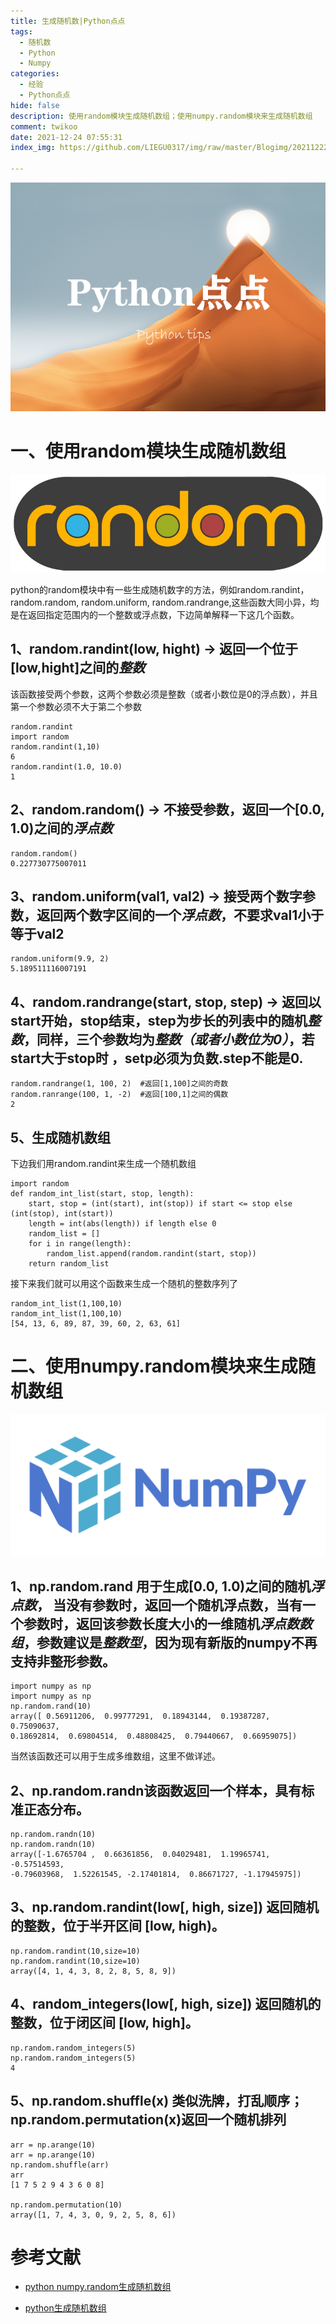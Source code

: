 ```yaml
---
title: 生成随机数|Python点点
tags:
  - 随机数
  - Python
  - Numpy
categories:
  - 经验
  - Python点点
hide: false
description: 使用random模块生成随机数组；使用numpy.random模块来生成随机数组
comment: twikoo
date: 2021-12-24 07:55:31
index_img: https://github.com/LIEGU0317/img/raw/master/Blogimg/202112222052316.png 

---
```


<img src="https://github.com/LIEGU0317/img/raw/master/Blogimg/202112222052316.png"  />



# **一、使用random模块生成随机数组**

<img src="https://github.com/LIEGU0317/img/raw/master/Blogimg/202112242105953.jpeg" alt="python 生成随机数模块random 常用方法总结" style="zoom:80%;" />

python的random模块中有一些生成随机数字的方法，例如random.randint， random.random, random.uniform, random.randrange,这些函数大同小异，均是在返回指定范围内的一个整数或浮点数，下边简单解释一下这几个函数。

## 1、random.randint(low, hight) -> 返回一个位于[low,hight]之间的*整数*
该函数接受两个参数，这两个参数必须是整数（或者小数位是0的浮点数），并且第一个参数必须不大于第二个参数

```
random.randint
import random
random.randint(1,10)
6
random.randint(1.0, 10.0)
1
```

##  2、random.random() -> 不接受参数，返回一个[0.0, 1.0)之间的*浮点数*
```
random.random()
0.227730775007011
```
## 3、random.uniform(val1, val2) -> 接受两个数字参数，返回两个数字区间的一个*浮点数*，不要求val1小于等于val2
```random.uniform(1,5.0)
random.uniform(9.9, 2)
5.189511116007191
```
## 4、random.randrange(start, stop, step) -> 返回以start开始，stop结束，step为步长的列表中的随机*整数*，同样，三个参数均为*整数（或者小数位为0）*，若start大于stop时 ，setp必须为负数.step不能是0.
```
random.randrange(1, 100, 2)  #返回[1,100]之间的奇数
random.ranrange(100, 1, -2)  #返回[100,1]之间的偶数
2
```

## 5、生成随机数组
下边我们用random.randint来生成一个随机数组

```
import random
def random_int_list(start, stop, length):
    start, stop = (int(start), int(stop)) if start <= stop else (int(stop), int(start))
    length = int(abs(length)) if length else 0
    random_list = []
    for i in range(length):
        random_list.append(random.randint(start, stop))
    return random_list
```

接下来我们就可以用这个函数来生成一个随机的整数序列了

```
random_int_list(1,100,10)
random_int_list(1,100,10)
[54, 13, 6, 89, 87, 39, 60, 2, 63, 61]
```

# **二、使用numpy.random模块来生成随机数组**

![NumPy_logo_2020](https://github.com/LIEGU0317/img/raw/master/Blogimg/202112242135274.svg)

## 1、np.random.rand 用于生成[0.0, 1.0)之间的随机*浮点数*， 当没有参数时，返回一个随机浮点数，当有一个参数时，返回该参数长度大小的一维随机*浮点数数组*，参数建议是*整数型*，因为现有新版的numpy不再支持非整形参数。
```
import numpy as np
import numpy as np
np.random.rand(10)
array([ 0.56911206,  0.99777291,  0.18943144,  0.19387287,  0.75090637,
0.18692814,  0.69804514,  0.48808425,  0.79440667,  0.66959075])
```
当然该函数还可以用于生成多维数组，这里不做详述。


## 2、np.random.randn该函数返回一个样本，具有标准正态分布。
```
np.random.randn(10)
np.random.randn(10)
array([-1.6765704 ,  0.66361856,  0.04029481,  1.19965741, -0.57514593,
-0.79603968,  1.52261545, -2.17401814,  0.86671727, -1.17945975])
```

## 3、np.random.randint(low[, high, size]) 返回随机的整数，位于半开区间 [low, high)。
```
np.random.randint(10,size=10)
np.random.randint(10,size=10)
array([4, 1, 4, 3, 8, 2, 8, 5, 8, 9])
```

## 4、random_integers(low[, high, size]) 返回随机的整数，位于闭区间 [low, high]。
```
np.random.random_integers(5)
np.random.random_integers(5)
4
```

## 5、np.random.shuffle(x) 类似洗牌，打乱顺序；np.random.permutation(x)返回一个随机排列
```
arr = np.arange(10)
arr = np.arange(10)
np.random.shuffle(arr)
arr
[1 7 5 2 9 4 3 6 0 8]

np.random.permutation(10)
array([1, 7, 4, 3, 0, 9, 2, 5, 8, 6])
```



# 参考文献

- [python numpy.random生成随机数组](https://blog.csdn.net/Scarlett_ma/article/details/79173632)

+ [python生成随机数组](https://blog.csdn.net/healthy_coder/article/details/50502643)
